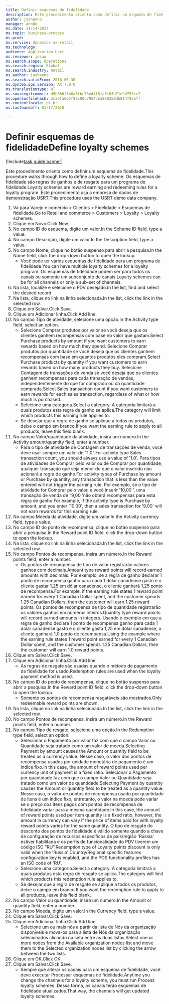 ```yaml
--- 
title: Definir esquemas de fidelidade
description: Este procedimento orienta como definir um esquema de fidelidade.
author: jashanno
manager: AnnBe
ms.date: 11/14/2017
ms.topic: business-process
ms.prod: 
ms.service: dynamics-ax-retail
ms.technology: 
audience: Application User
ms.reviewer: josaw
ms.search.scope: Operations
ms.search.region: Global
ms.search.industry: Retail
ms.author: jashanno
ms.search.validFrom: 2016-06-30
ms.dyn365.ops.version: AX 7.0.0
ms.translationtype: HT
ms.sourcegitcommit: d9b080ff46a0fbc73ed4f8fa3f03d71e9d758cc2
ms.openlocfilehash: 3c3efa665f99c80c79543ea880359db814f92bff
ms.contentlocale: pt-br
ms.lasthandoff: 01/17/2018

---
```


# <a name="define-loyalty-schemes"></a><span data-ttu-id="070e0-103">Definir esquemas de fidelidade</span><span class="sxs-lookup"><span data-stu-id="070e0-103">Define loyalty schemes</span></span>

[!include[task guide banner](../includes/task-guide-banner.md)]

<span data-ttu-id="070e0-104">Este procedimento orienta como definir um esquema de fidelidade.</span><span class="sxs-lookup"><span data-stu-id="070e0-104">This procedure walks through how to define a loyalty scheme.</span></span> <span data-ttu-id="070e0-105">Os esquemas de fidelidade são regras de ganhos e de resgate para um programa de fidelidade.</span><span class="sxs-lookup"><span data-stu-id="070e0-105">Loyalty schemes are reward earning and redeeming rules for a loyalty program.</span></span> <span data-ttu-id="070e0-106">Este procedimento usa a empresa de dados de demonstração USRT.</span><span class="sxs-lookup"><span data-stu-id="070e0-106">This procedure uses the USRT demo data company.</span></span>

1. <span data-ttu-id="070e0-107">Vá para Varejo e comércio > Clientes > Fidelidade > Esquemas de fidelidade.</span><span class="sxs-lookup"><span data-stu-id="070e0-107">Go to Retail and commerce > Customers > Loyalty > Loyalty schemes.</span></span>
2. <span data-ttu-id="070e0-108">Clique em Novo.</span><span class="sxs-lookup"><span data-stu-id="070e0-108">Click New.</span></span>
3. <span data-ttu-id="070e0-109">No campo ID do esquema, digite um valor.</span><span class="sxs-lookup"><span data-stu-id="070e0-109">In the Scheme ID field, type a value.</span></span>
4. <span data-ttu-id="070e0-110">No campo Descrição, digite um valor.</span><span class="sxs-lookup"><span data-stu-id="070e0-110">In the Description field, type a value.</span></span>
5. <span data-ttu-id="070e0-111">No campo Nome, clique no botão suspenso para abrir a pesquisa.</span><span class="sxs-lookup"><span data-stu-id="070e0-111">In the Name field, click the drop-down button to open the lookup.</span></span>
    * <span data-ttu-id="070e0-112">Você pode ter vários esquemas de fidelidade para um programa de fidelidade.</span><span class="sxs-lookup"><span data-stu-id="070e0-112">You can have multiple loyalty schemes for a loyalty program.</span></span> <span data-ttu-id="070e0-113">Os esquemas de fidelidade podem ser para todos os canais ou somente um subconjunto de canais.</span><span class="sxs-lookup"><span data-stu-id="070e0-113">Loyalty schemes can be for all channels or only a sub-set of channels.</span></span>  
6. <span data-ttu-id="070e0-114">Na lista, localize e selecione o PDV desejado.</span><span class="sxs-lookup"><span data-stu-id="070e0-114">In the list, find and select the desired record.</span></span>
7. <span data-ttu-id="070e0-115">Na lista, clique no link na linha selecionada.</span><span class="sxs-lookup"><span data-stu-id="070e0-115">In the list, click the link in the selected row.</span></span>
8. <span data-ttu-id="070e0-116">Clique em Salvar.</span><span class="sxs-lookup"><span data-stu-id="070e0-116">Click Save.</span></span>
9. <span data-ttu-id="070e0-117">Clique em Adicionar linha.</span><span class="sxs-lookup"><span data-stu-id="070e0-117">Click Add line.</span></span>
10. <span data-ttu-id="070e0-118">No campo Tipo de atividade, selecione uma opção.</span><span class="sxs-lookup"><span data-stu-id="070e0-118">In the Activity type field, select an option.</span></span>
    * <span data-ttu-id="070e0-119">Selecione Comprar produtos por valor se você deseja que os clientes ganhem recompensas com base no valor que gastam.</span><span class="sxs-lookup"><span data-stu-id="070e0-119">Select Purchase products by amount if you want customers to earn rewards based on how much they spend.</span></span> <span data-ttu-id="070e0-120">Selecione Comprar produtos por quantidade se você deseja que os clientes ganhem recompensas com base em quantos produtos eles compram.</span><span class="sxs-lookup"><span data-stu-id="070e0-120">Select Purchase products by quantity if you want customers to earn rewards based on how many products they buy.</span></span>  <span data-ttu-id="070e0-121">Selecione Contagem de transações de venda se você deseja que os clientes ganhem recompensas para cada transação de vendas, independentemente do que for comprado ou da quantidade comprada.</span><span class="sxs-lookup"><span data-stu-id="070e0-121">Select Sales transaction count if you want customers to earn rewards for each sales transaction, regardless of what or how much is purchased.</span></span>  
    * <span data-ttu-id="070e0-122">Selecione uma categoria.</span><span class="sxs-lookup"><span data-stu-id="070e0-122">Select a category.</span></span> <span data-ttu-id="070e0-123">A categoria limitará a quais produtos esta regra de ganho se aplica.</span><span class="sxs-lookup"><span data-stu-id="070e0-123">The category will limit which products this earning rule applies to.</span></span>  
    * <span data-ttu-id="070e0-124">Se desejar que a regra de ganho se aplique a todos os produtos, deixe o campo em branco.</span><span class="sxs-lookup"><span data-stu-id="070e0-124">If you want the earning rule to apply to all products, leave this field blank.</span></span>  
11. <span data-ttu-id="070e0-125">No campo Valor/quantidade da atividade, insira um número.</span><span class="sxs-lookup"><span data-stu-id="070e0-125">In the Activity amount/quantity field, enter a number.</span></span>
    *  <span data-ttu-id="070e0-126">Para o tipo de atividade de Contagem de transações de venda, você deve usar sempre um valor de "1,0".</span><span class="sxs-lookup"><span data-stu-id="070e0-126">For activity type Sales transaction count, you should always use a value of '1.0'.</span></span> <span data-ttu-id="070e0-127">Para tipos de atividades de Comprar pelo valor ou de Comprar por quantidade, qualquer transação que seja menor do que o valor inserido não acionará a regra de ganho.</span><span class="sxs-lookup"><span data-stu-id="070e0-127">For activity types of Purchase by amount or Purchase by quantity, any transaction that is less than the value entered will not trigger the earning rule.</span></span> <span data-ttu-id="070e0-128">Por exemplo, se o tipo de atividade for Comprar pelo valor, e você inserir '10,00 ', uma transação de venda de “9,00 'não obterá recompensas para esta regra de ganho.</span><span class="sxs-lookup"><span data-stu-id="070e0-128">For example, if the activity type is Purchase by amount, and you enter '10.00', then a sales transaction for '9.00' will not earn rewards for this earning rule.</span></span>  
12. <span data-ttu-id="070e0-129">No campo Moeda da atividade, digite um valor.</span><span class="sxs-lookup"><span data-stu-id="070e0-129">In the Activity currency field, type a value.</span></span>
13. <span data-ttu-id="070e0-130">No campo ID do ponto de recompensa, clique no botão suspenso para abrir a pesquisa.</span><span class="sxs-lookup"><span data-stu-id="070e0-130">In the Reward point ID field, click the drop-down button to open the lookup.</span></span>
14. <span data-ttu-id="070e0-131">Na lista, clique no link na linha selecionada.</span><span class="sxs-lookup"><span data-stu-id="070e0-131">In the list, click the link in the selected row.</span></span>
15. <span data-ttu-id="070e0-132">No campo Pontos de recompensa, insira um número.</span><span class="sxs-lookup"><span data-stu-id="070e0-132">In the Reward points field, enter a number.</span></span>
    * <span data-ttu-id="070e0-133">Os pontos de recompensa de tipo de valor registrarão valores ganhos com decimais.</span><span class="sxs-lookup"><span data-stu-id="070e0-133">Amount type reward points will record earned amounts with decimals.</span></span> <span data-ttu-id="070e0-134">Por exemplo, se a regra de ganho declarar 1 ponto de recompensa ganho para cada 1 dólar canadense gasto e o cliente gastar 1,25 em dólar canadense, o cliente ganhará 1,25 ponto de recompensa.</span><span class="sxs-lookup"><span data-stu-id="070e0-134">For example, if the earning rule states 1 reward point earned for every 1 Canadian Dollar spent, and the customer spends 1.25 Canadian Dollars, then the customer will earn 1.25 reward points.</span></span> <span data-ttu-id="070e0-135">Os pontos de recompensa de tipo de quantidade registrarão os valores ganhos em números inteiros.</span><span class="sxs-lookup"><span data-stu-id="070e0-135">Quantity type reward points will record earned amounts in integers.</span></span> <span data-ttu-id="070e0-136">Usando o exemplo em que a regra de ganho declara 1 ponto de recompensa ganho para cada 1 dólar canadense gasto e o cliente gasta 1,25 em dólar canadense, o cliente ganhará 1,0 ponto de recompensa.</span><span class="sxs-lookup"><span data-stu-id="070e0-136">Using the example where the earning rule states 1 reward point earned for every 1 Canadian Dollar spent, and the customer spends 1.25 Canadian Dollars, then the customer will earn 1.0 reward points.</span></span>  
16. <span data-ttu-id="070e0-137">Clique em Salvar.</span><span class="sxs-lookup"><span data-stu-id="070e0-137">Click Save.</span></span>
17. <span data-ttu-id="070e0-138">Clique em Adicionar linha.</span><span class="sxs-lookup"><span data-stu-id="070e0-138">Click Add line.</span></span>
    * <span data-ttu-id="070e0-139">As regras de resgate são usadas quando o método de pagamento de fidelidade for usado.</span><span class="sxs-lookup"><span data-stu-id="070e0-139">Redemption rules are used when the loyalty payment method is used.</span></span>  
18. <span data-ttu-id="070e0-140">No campo ID do ponto de recompensa, clique no botão suspenso para abrir a pesquisa.</span><span class="sxs-lookup"><span data-stu-id="070e0-140">In the Reward point ID field, click the drop-down button to open the lookup.</span></span>
    * <span data-ttu-id="070e0-141">Somente os pontos de recompensa resgatáveis são mostrados.</span><span class="sxs-lookup"><span data-stu-id="070e0-141">Only redeemable reward points are shown.</span></span>  
19. <span data-ttu-id="070e0-142">Na lista, clique no link na linha selecionada.</span><span class="sxs-lookup"><span data-stu-id="070e0-142">In the list, click the link in the selected row.</span></span>
20. <span data-ttu-id="070e0-143">No campo Pontos de recompensa, insira um número.</span><span class="sxs-lookup"><span data-stu-id="070e0-143">In the Reward points field, enter a number.</span></span>
21. <span data-ttu-id="070e0-144">No campo Tipo de resgate, selecione uma opção.</span><span class="sxs-lookup"><span data-stu-id="070e0-144">In the Redemption type field, select an option.</span></span>
    * <span data-ttu-id="070e0-145">Selecionar o Pagamento por valor faz com que o campo Valor ou Quantidade seja tratado como um valor de moeda.</span><span class="sxs-lookup"><span data-stu-id="070e0-145">Selecting Payment by amount causes the Amount or quantity field to be treated as a currency value.</span></span> <span data-ttu-id="070e0-146">Nesse caso, o valor dos pontos de recompensa usados por unidade monetária de pagamento é um índice fixo.</span><span class="sxs-lookup"><span data-stu-id="070e0-146">In this case, the amount of reward points used per currency unit of payment is a fixed ratio.</span></span> <span data-ttu-id="070e0-147">Selecionar o Pagamento por quantidade faz com que o campo Valor ou Quantidade seja tratado como um valor de quantidade.</span><span class="sxs-lookup"><span data-stu-id="070e0-147">Selecting Payment by quantity causes the Amount or quantity field to be treated as a quantity value.</span></span> <span data-ttu-id="070e0-148">Nesse caso, o valor de pontos de recompensa usado por quantidade de itens é um índice fixo, entretanto, o valor na moeda pode variar se o preço dos itens pagos com pontos de recompensa de fidelidade variar para a mesma quantidade.</span><span class="sxs-lookup"><span data-stu-id="070e0-148">In this case, the amount of reward points used per item quantity is a fixed ratio, however, the amount in currency can vary if the price of items paid for with loyalty reward points varies for the same quantity.</span></span> <span data-ttu-id="070e0-149">O tipo de resgate do desconto dos pontos de fidelidade é válido somente quando a chave de configuração de recursos específicos de país/região 'Rússia' estiver habilitada e os perfis de funcionalidade do PDV tiverem um código ISO “RU”.</span><span class="sxs-lookup"><span data-stu-id="070e0-149">Redemption type of Loyalty points discount is only valid when the 'Russia' Country/Regional specific features configuration key is enabled, and the POS functionality profiles has an ISO code of 'RU'.</span></span>  
    * <span data-ttu-id="070e0-150">Selecione uma categoria.</span><span class="sxs-lookup"><span data-stu-id="070e0-150">Select a category.</span></span> <span data-ttu-id="070e0-151">A categoria limitará a quais produtos esta regra de resgate se aplica.</span><span class="sxs-lookup"><span data-stu-id="070e0-151">The category will limit which products this redemption rule applies to.</span></span>  
    * <span data-ttu-id="070e0-152">Se desejar que a regra de resgate se aplique a todos os produtos, deixe o campo em branco.</span><span class="sxs-lookup"><span data-stu-id="070e0-152">If you want the redemption rule to apply to all products, leave this field blank.</span></span>  
22. <span data-ttu-id="070e0-153">No campo Valor ou quantidade, insira um número.</span><span class="sxs-lookup"><span data-stu-id="070e0-153">In the Amount or quantity field, enter a number.</span></span>
23. <span data-ttu-id="070e0-154">No campo Moeda, digite um valor.</span><span class="sxs-lookup"><span data-stu-id="070e0-154">In the Currency field, type a value.</span></span>
24. <span data-ttu-id="070e0-155">Clique em Salvar.</span><span class="sxs-lookup"><span data-stu-id="070e0-155">Click Save.</span></span>
25. <span data-ttu-id="070e0-156">Clique em Adicionar linha.</span><span class="sxs-lookup"><span data-stu-id="070e0-156">Click Add line.</span></span>
    * <span data-ttu-id="070e0-157">Selecione um ou mais nós a partir da lista de Nós da organização disponíveis e mova-os para a lista de Nós da organização selecionados clicando na seta entre as duas listas.</span><span class="sxs-lookup"><span data-stu-id="070e0-157">Select one or more nodes from the Available organization nodes list and move them to the Selected organization nodes list by clicking the arrow between the two lists.</span></span>  
26. <span data-ttu-id="070e0-158">Clique em OK.</span><span class="sxs-lookup"><span data-stu-id="070e0-158">Click OK.</span></span>
27. <span data-ttu-id="070e0-159">Clique em Salvar.</span><span class="sxs-lookup"><span data-stu-id="070e0-159">Click Save.</span></span>
    * <span data-ttu-id="070e0-160">Sempre que alterar os canais para um esquema de fidelidade, você deve executar Processar esquemas de fidelidade.</span><span class="sxs-lookup"><span data-stu-id="070e0-160">Anytime you change the channels for a loyalty scheme, you must run Process loyalty schemes.</span></span> <span data-ttu-id="070e0-161">Dessa forma, os canais terão esquemas de fidelidade atualizados.</span><span class="sxs-lookup"><span data-stu-id="070e0-161">That way, the channels will get updated loyalty schemes.</span></span>  


